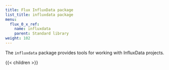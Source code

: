 ```yaml
---
title: Flux InfluxData package
list_title: influxdata package
menu:
  flux_0_x_ref:
    name: influxdata
    parent: Standard library
weight: 102
---
```


The `influxdata` package provides tools for working with InfluxData projects.

{{< children >}}